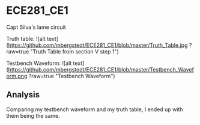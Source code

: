 ECE281_CE1
==========

Capt Silva's lame circuit

Truth table:
![alt text](https://github.com/mbergstedt/ECE281_CE1/blob/master/Truth_Table.jpg ?raw=true "Truth Table from section V step 1")

Testbench Waveform:
![alt text](https://github.com/mbergstedt/ECE281_CE1/blob/master/Testbench_Waveform.png ?raw=true "Testbench Waveform")

## Analysis
Comparing my testbench waveform and my truth table, I ended up with them being the same.
